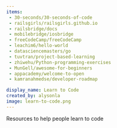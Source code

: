 ```yaml
---
items:
 - 30-seconds/30-seconds-of-code
 - railsgirls/railsgirls.github.io
 - railsbridge/docs
 - mobilebridge/iosbridge
 - freeCodeCamp/freeCodeCamp
 - leachim6/hello-world
 - datasciencemasters/go
 - tuvtran/project-based-learning
 - zhiwehu/Python-programming-exercises
 - MunGell/awesome-for-beginners
 - appacademy/welcome-to-open
 - kamranahmedse/developer-roadmap

display_name: Learn to Code
created_by: alysonla
image: learn-to-code.png
---
```

Resources to help people learn to code
